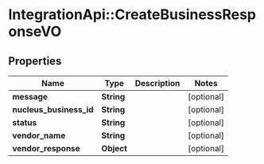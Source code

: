 # IntegrationApi::CreateBusinessResponseVO

## Properties
Name | Type | Description | Notes
------------ | ------------- | ------------- | -------------
**message** | **String** |  | [optional] 
**nucleus_business_id** | **String** |  | [optional] 
**status** | **String** |  | [optional] 
**vendor_name** | **String** |  | [optional] 
**vendor_response** | **Object** |  | [optional] 



